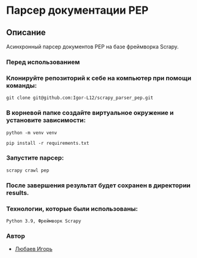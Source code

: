 # Парсер документации PEP
## Описание

Асинхронный парсер документов PEP на базе фреймворка Scrapy.
### Перед использованием

### Клонируйте репозиторий к себе на компьютер при помощи команды:
```
git clone git@github.com:Igor-L12/scrapy_parser_pep.git
```

### В корневой папке создайте виртуальное окружение и установите зависимости:

```
python -m venv venv
```
```
pip install -r requirements.txt
```
### Запустите парсер:

```
scrapy crawl pep
```
### После завершения результат будет сохранен в директории results.

### Технологии, которые были использованы:
```
Python 3.9, Фреймворк Scrapy
```
### Автор
- [Любаев Игорь](https://github.com/Igor-L12 "GitHub")